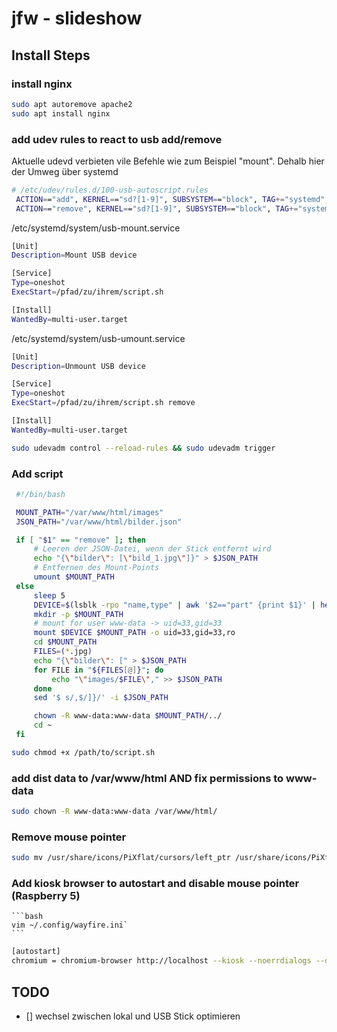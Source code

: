 # jfw - slideshow

## Install Steps

### install nginx
   ```bash
   sudo apt autoremove apache2
   sudo apt install nginx
   ```

### add udev rules to react to usb add/remove

   Aktuelle udevd verbieten vile Befehle wie zum Beispiel "mount". Dehalb hier der Umweg über systemd
   ```bash
   # /etc/udev/rules.d/100-usb-autoscript.rules
    ACTION=="add", KERNEL=="sd?[1-9]", SUBSYSTEM=="block", TAG+="systemd", ENV{SYSTEMD_WANTS}+="usb-mount.service"
    ACTION=="remove", KERNEL=="sd?[1-9]", SUBSYSTEM=="block", TAG+="systemd", ENV{SYSTEMD_WANTS}+="usb-unmount.service"
   ```

   /etc/systemd/system/usb-mount.service
   ```bash
   [Unit]
   Description=Mount USB device

   [Service]
   Type=oneshot
   ExecStart=/pfad/zu/ihrem/script.sh

   [Install]
   WantedBy=multi-user.target
   ```

   /etc/systemd/system/usb-umount.service
   ```bash
   [Unit]
   Description=Unmount USB device

   [Service]
   Type=oneshot
   ExecStart=/pfad/zu/ihrem/script.sh remove

   [Install]
   WantedBy=multi-user.target
   ```

   ```bash
   sudo udevadm control --reload-rules && sudo udevadm trigger
   ```

### Add script 
   ```bash stick.sh
    #!/bin/bash

    MOUNT_PATH="/var/www/html/images"
    JSON_PATH="/var/www/html/bilder.json"

    if [ "$1" == "remove" ]; then
        # Leeren der JSON-Datei, wenn der Stick entfernt wird
        echo "{\"bilder\": [\"bild_1.jpg\"]}" > $JSON_PATH
        # Entfernen des Mount-Points
        umount $MOUNT_PATH
    else
        sleep 5
        DEVICE=$(lsblk -rpo "name,type" | awk '$2=="part" {print $1}' | head -1)
        mkdir -p $MOUNT_PATH
        # mount for user www-data -> uid=33,gid=33
        mount $DEVICE $MOUNT_PATH -o uid=33,gid=33,ro
        cd $MOUNT_PATH
        FILES=(*.jpg)
        echo "{\"bilder\": [" > $JSON_PATH
        for FILE in "${FILES[@]}"; do
            echo "\"images/$FILE\"," >> $JSON_PATH
        done
        sed '$ s/,$/]}/' -i $JSON_PATH

        chown -R www-data:www-data $MOUNT_PATH/../
        cd ~
    fi
   ```
   ```bash
   sudo chmod +x /path/to/script.sh
   ```
### add dist data to /var/www/html AND fix permissions to www-data
   ```bash
   sudo chown -R www-data:www-data /var/www/html/
   ```
### Remove mouse pointer
   ```bash
   sudo mv /usr/share/icons/PiXflat/cursors/left_ptr /usr/share/icons/PiXflat/cursors/left_ptr.bak
   ```

### Add kiosk browser to autostart and disable mouse pointer (Raspberry 5)
    ```bash
    vim ~/.config/wayfire.ini`
    ```
    
   ```bash
   [autostart]
   chromium = chromium-browser http://localhost --kiosk --noerrdialogs --disable-infobars --no-first-run --ozone-platform=wayland --enable-features=OverlayScrollbar --start-maximized
   ```



## TODO

- [] wechsel zwischen lokal und USB Stick optimieren